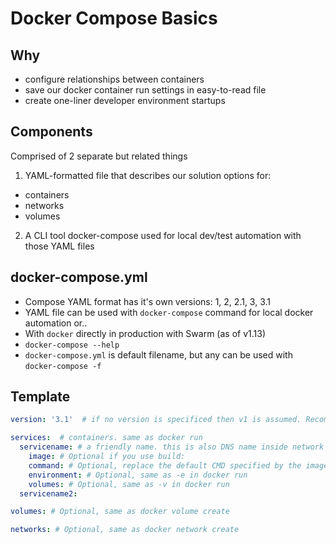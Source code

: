 <!-- TITLE: Docker Compose -->
<!-- SUBTITLE: My reference about Docker Compose -->

# Docker Compose Basics
## Why
- configure relationships between containers
- save our docker container run settings in easy-to-read file
- create one-liner developer environment startups
## Components
Comprised of 2 separate but related things
1. YAML-formatted file that describes our solution options for:
  - containers
  - networks
  - volumes
2. A CLI tool docker-compose used for local dev/test automation with those YAML files
## docker-compose.yml
- Compose YAML format has it's own versions: 1, 2, 2.1, 3, 3.1
- YAML file can be used with `docker-compose` command for local docker automation or..
- With `docker` directly in production with Swarm (as of v1.13)
- `docker-compose --help`
- `docker-compose.yml` is default filename, but any can be used with `docker-compose -f`

## Template
```yml
version: '3.1'  # if no version is specificed then v1 is assumed. Recommend v2 minimum

services:  # containers. same as docker run
  servicename: # a friendly name. this is also DNS name inside network
    image: # Optional if you use build:
    command: # Optional, replace the default CMD specified by the image
    environment: # Optional, same as -e in docker run
    volumes: # Optional, same as -v in docker run
  servicename2:

volumes: # Optional, same as docker volume create

networks: # Optional, same as docker network create


```